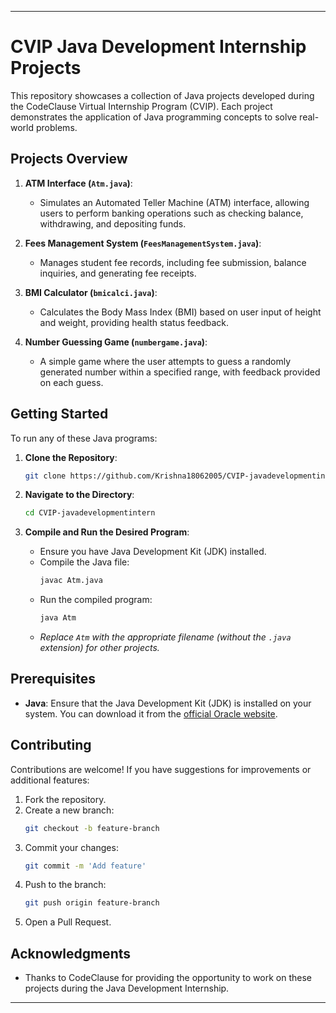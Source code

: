 
---

# CVIP Java Development Internship Projects

This repository showcases a collection of Java projects developed during the CodeClause Virtual Internship Program (CVIP). Each project demonstrates the application of Java programming concepts to solve real-world problems.

## Projects Overview

1. **ATM Interface (`Atm.java`)**:
   - Simulates an Automated Teller Machine (ATM) interface, allowing users to perform banking operations such as checking balance, withdrawing, and depositing funds.

2. **Fees Management System (`FeesManagementSystem.java`)**:
   - Manages student fee records, including fee submission, balance inquiries, and generating fee receipts.

3. **BMI Calculator (`bmicalci.java`)**:
   - Calculates the Body Mass Index (BMI) based on user input of height and weight, providing health status feedback.

4. **Number Guessing Game (`numbergame.java`)**:
   - A simple game where the user attempts to guess a randomly generated number within a specified range, with feedback provided on each guess.

## Getting Started

To run any of these Java programs:

1. **Clone the Repository**:
   ```bash
   git clone https://github.com/Krishna18062005/CVIP-javadevelopmentintern.git
   ```

2. **Navigate to the Directory**:
   ```bash
   cd CVIP-javadevelopmentintern
   ```

3. **Compile and Run the Desired Program**:
   - Ensure you have Java Development Kit (JDK) installed.
   - Compile the Java file:
     ```bash
     javac Atm.java
     ```
   - Run the compiled program:
     ```bash
     java Atm
     ```
   - *Replace `Atm` with the appropriate filename (without the `.java` extension) for other projects.*

## Prerequisites

- **Java**: Ensure that the Java Development Kit (JDK) is installed on your system. You can download it from the [official Oracle website](https://www.oracle.com/java/technologies/downloads/).

## Contributing

Contributions are welcome! If you have suggestions for improvements or additional features:

1. Fork the repository.
2. Create a new branch:
   ```bash
   git checkout -b feature-branch
   ```
3. Commit your changes:
   ```bash
   git commit -m 'Add feature'
   ```
4. Push to the branch:
   ```bash
   git push origin feature-branch
   ```
5. Open a Pull Request.


## Acknowledgments

- Thanks to CodeClause for providing the opportunity to work on these projects during the Java Development Internship.

---
